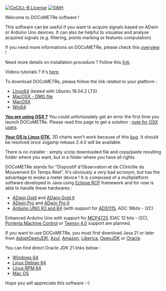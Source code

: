[![CeCILL-B License](https://img.shields.io/badge/Licence-CeCILL--B-brightgreen)](https://github.com/fbuloup/DOCoMETRe/blob/master/LICENCE)
[![SWH](https://archive.softwareheritage.org/badge/origin/https://github.com/TeamICSTECHNOS/Docometre/)](https://archive.softwareheritage.org/browse/origin/?origin_url=https://github.com/TeamICSTECHNOS/Docometre)

Welcome to DOCoMETRe software !

This software can be useful if you want to acquire signals based on ADwin or Arduino Uno devices. It can also be helpful to visualise and analyse acquired signals (e.g. filtering, points marking or features computation).

If you need more informations on DOCoMETRe, please check this [overview](http://www.ism.univ-amu.fr/buloup/documents/Overview.pdf) !

Need more details on installation procedure ? Follow this [link](http://www.ism.univ-amu.fr/buloup/documents/Installation.pdf).

Videos tutorials ? It's [here](https://www.youtube.com/watch?v=BV_56Ztva1I&list=PLToTNXU9fy6WKUKD1BgPlpn-ONyaHg7vn).

To download DOCoMETRe, please follow the link related to your platform :

* [Linux64](http://www.ism.univ-amu.fr/buloup/documents/DOCoMETRe/DocometreLinux.zip) (tested with Ubuntu 18.04.2 LTS)
* [MacOSX - DMG file](http://www.ism.univ-amu.fr/buloup/documents/DOCoMETRe/DOCoMETRe.dmg)
* [MacOSX](http://www.ism.univ-amu.fr/buloup/documents/DOCoMETRe/DocometreMacOS.zip)
* [Win64](http://www.ism.univ-amu.fr/buloup/documents/DOCoMETRe/DocometreWindows.zip)

<ins>**You are using OSX ?**</ins> You could unfortunately get an error the first time you launch DOCoMETRe.
Please read this page to get a solution : [note for OSX users](https://github.com/TeamICSTECHNOS/DOCoMETRe/wiki/Note-for-OSX-users).

<ins>**Your OS is Linux GTK**</ins>, 3D charts won't work because of this [bug](https://jogamp.org/bugzilla//show_bug.cgi?id=1362). It should be resolved once Jogamp release 2.4.0 will be available.

There is no installer : simply unzip downloaded file and copy/paste resulting folder where you want, but in a folder where you have all rights.

DOCoMETRe stands for "Dispositif d'Observation et de COntrôle du Mouvement En Temps Réel". It's obviously a very bad acronym, but has the advantage to evoke a meter device ! It is composed of a multiplatform software developed in Java using [Eclipse RCP](https://wiki.eclipse.org/Rich_Client_Platform) framework and for now is able to handle these hardwares : 

* [ADwin Gold](https://www.adwin.de/us/produkte/gold.html) and [ADwin Gold II](https://www.adwin.de/us/produkte/goldII.html) 
* [ADwin Pro](https://www.adwin.de/us/produkte/pro.html) and [ADwin Pro II](https://www.adwin.de/us/produkte/proII.html)
* [Arduino UNO R3 and R4](https://store.arduino.cc/arduino-uno-rev3) (with support for [ADS1115](https://www.pjrc.com/store/teensy40.html), ADC 16bits - I2C)

Enhanced Arduino Uno with support for [MCP4725](https://www.microchip.com/en-us/product/MCP4725) (DAC 12 bits - I2C), [Portenta Machine Control](https://store.arduino.cc/products/arduino-portenta-machine-control?selectedStore=eu) or [Teensy 4.0](https://www.pjrc.com/store/teensy40.html) support are planned.

If you want to use DOCoMETRe, you must first download Java 21 or later from [AdoptOpenJDK](https://adoptopenjdk.net), [Azul](https://www.azul.com/downloads/?package=jre), [Amazon](https://docs.aws.amazon.com/corretto/index.html), [Liberica](https://bell-sw.com), [OpenJDK](https://openjdk.java.net) or [Oracle](https://www.oracle.com/fr/java/technologies/downloads/#java17).

You can find direct Oracle JDK 21 links below :

* [Windows 64](http://www.ism.univ-amu.fr/buloup/documents/JAVA/jdk-21_windows-x64_bin.exe)
* [Linux Debian 64](http://www.ism.univ-amu.fr/buloup/documents/JAVA/jdk-21_linux-x64_bin.deb)
* [Linux RPM 64](http://www.ism.univ-amu.fr/buloup/documents/JAVA/jdk-21_linux-x64_bin.rpm)
* [Mac OS](http://www.ism.univ-amu.fr/buloup/documents/JAVA/jdk-21_macos-x64_bin.dmg)

Hope you will appreciate this software :-)
